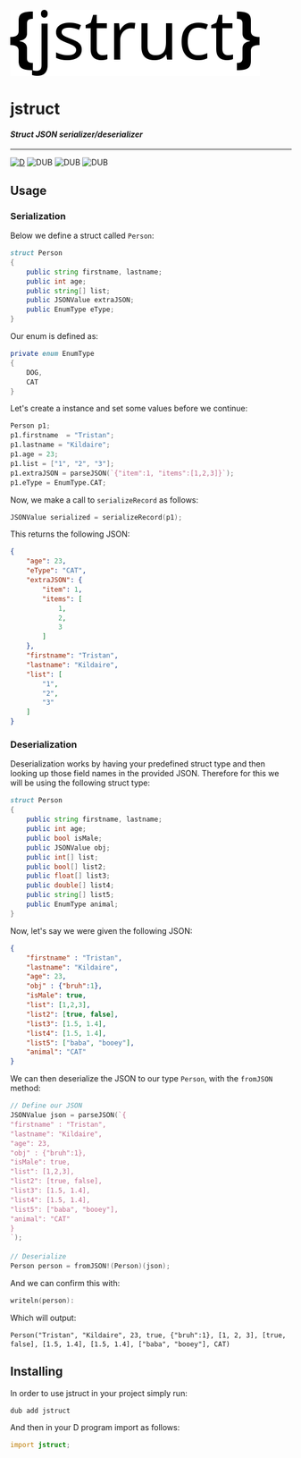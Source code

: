 ![](branding/logo.png)

jstruct
=======

#### _Struct JSON serializer/deserializer_

----

[![D](https://github.com/Hax-io/jstruct/actions/workflows/d.yml/badge.svg)](https://github.com/Hax-io/jstruct/actions/workflows/d.yml) ![DUB](https://img.shields.io/dub/v/jstruct?color=%23c10000ff%20&style=flat-square) ![DUB](https://img.shields.io/dub/dt/jstruct?style=flat-square) ![DUB](https://img.shields.io/dub/l/jstruct?style=flat-square)

## Usage

### Serialization

Below we define a struct called `Person`:

```d
struct Person
{
    public string firstname, lastname;
    public int age;
    public string[] list;
    public JSONValue extraJSON;
    public EnumType eType;
}
```

Our enum is defined as:

```d
private enum EnumType
{
	DOG,
	CAT
}
```

Let's create a instance and set some values before we continue:

```d
Person p1;
p1.firstname  = "Tristan";
p1.lastname = "Kildaire";
p1.age = 23;
p1.list = ["1", "2", "3"];
p1.extraJSON = parseJSON(`{"item":1, "items":[1,2,3]}`);
p1.eType = EnumType.CAT;
```

Now, we make a call to `serializeRecord` as follows:

```d
JSONValue serialized = serializeRecord(p1);
```

This returns the following JSON:

```json
{
    "age": 23,
    "eType": "CAT",
    "extraJSON": {
        "item": 1,
        "items": [
            1,
            2,
            3
        ]
    },
    "firstname": "Tristan",
    "lastname": "Kildaire",
    "list": [
        "1",
        "2",
        "3"
    ]
}
```

### Deserialization

Deserialization works by having your predefined struct type and then looking up those field names in the provided JSON. Therefore for this we will be using the following struct type:

```d
struct Person
{
    public string firstname, lastname;
    public int age;
    public bool isMale;
    public JSONValue obj;
    public int[] list;
    public bool[] list2;
    public float[] list3;
    public double[] list4;
    public string[] list5;
    public EnumType animal;
}
```

Now, let's say we were given the following JSON:

```json
{
    "firstname" : "Tristan",
    "lastname": "Kildaire",
    "age": 23,
    "obj" : {"bruh":1},
    "isMale": true,
    "list": [1,2,3],
    "list2": [true, false],
    "list3": [1.5, 1.4],
    "list4": [1.5, 1.4],
    "list5": ["baba", "booey"],
    "animal": "CAT"
}
```

We can then deserialize the JSON to our type `Person`, with the `fromJSON` method:

```d
// Define our JSON
JSONValue json = parseJSON(`{
"firstname" : "Tristan",
"lastname": "Kildaire",
"age": 23,
"obj" : {"bruh":1},
"isMale": true,
"list": [1,2,3],
"list2": [true, false],
"list3": [1.5, 1.4],
"list4": [1.5, 1.4],
"list5": ["baba", "booey"],
"animal": "CAT"
}
`);

// Deserialize
Person person = fromJSON!(Person)(json);
```

And we can confirm this with:

```d
writeln(person):
```

Which will output:

```
Person("Tristan", "Kildaire", 23, true, {"bruh":1}, [1, 2, 3], [true, false], [1.5, 1.4], [1.5, 1.4], ["baba", "booey"], CAT)
```

## Installing

In order to use jstruct in your project simply run:

```bash
dub add jstruct
```

And then in your D program import as follows:

```d
import jstruct;
```
